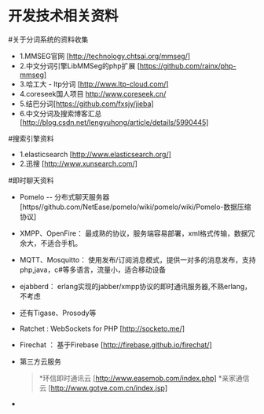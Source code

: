 开发技术相关资料
====

#关于分词系统的资料收集

  * 1.MMSEG官网 [http://technology.chtsai.org/mmseg/]  
  * 2.中文分词引擎LibMMSeg的php扩展 [https://github.com/rainx/php-mmseg]
  * 3.哈工大 - ltp分词 [http://www.ltp-cloud.com/]
  * 4.coreseek国人项目 http://www.coreseek.cn/
  * 5.结巴分词[https://github.com/fxsjy/jieba]
  * 6.中文分词及搜索博客汇总 [http://blog.csdn.net/lengyuhong/article/details/5990445]
 
#搜索引擎资料
  * 1.elasticsearch [http://www.elasticsearch.org/]
  * 2.迅搜 [http://www.xunsearch.com/]
  
#即时聊天资料
  * Pomelo -- 分布式聊天服务器 [https//github.com/NetEase/pomelo/wiki/pomelo/wiki/Pomelo-数据压缩协议]
  * XMPP、OpenFire： 最成熟的协议，服务端容易部署，xml格式传输，数据冗余大，不适合手机。
  * MQTT、Mosquitto： 使用发布/订阅消息模式，提供一对多的消息发布，支持php,java，c#等多语言，流量小，适合移动设备
  * ejabberd： erlang实现的jabber/xmpp协议的即时通讯服务器,不熟erlang，不考虑
  * 还有Tigase、Prosody等
  * Ratchet : WebSockets for PHP  [http://socketo.me/]
  * Firechat ： 基于Firebase [http://firebase.github.io/firechat/]
  
  * 第三方云服务 
      > *环信即时通讯云 [http://www.easemob.com/index.php]
      > *亲家通信云 [http://www.gotye.com.cn/index.jsp] 
  * 
